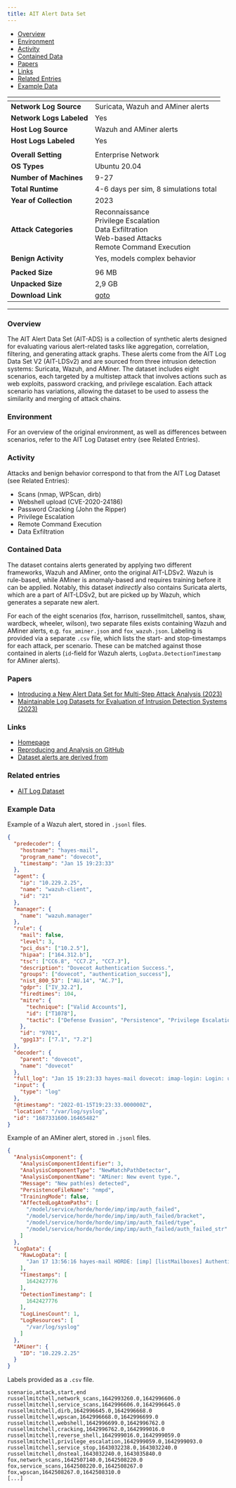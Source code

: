 ```yaml
---
title: AIT Alert Data Set 
---
```


- [Overview](#overview)
- [Environment](#environment)
- [Activity](#activity)
- [Contained Data](#contained-data)
- [Papers](#papers)
- [Links](#links)
- [Related Entries](#related-entries)
- [Example Data](#related-entries)

| <!-- -->                 | <!-- -->                                                                                                      |
|--------------------------|---------------------------------------------------------------------------------------------------------------|
| **Network Log Source**   | Suricata, Wazuh and AMiner alerts                                                                             |
| **Network Logs Labeled** | Yes                                                                                                           |
| **Host Log Source**      | Wazuh and AMiner alerts                                                                                       |
| **Host Logs Labeled**    | Yes                                                                                                           |
|                          |                                                                                                               |
| **Overall Setting**      | Enterprise Network                                                                                            |
| **OS Types**             | Ubuntu 20.04                                                                                                  |
| **Number of Machines**   | 9-27                                                                                                          |
| **Total Runtime**        | 4-6 days per sim, 8 simulations total                                                                         |
| **Year of Collection**   | 2023                                                                                                          |
| **Attack Categories**    | Reconnaissance<br>Privilege Escalation<br>Data Exfiltration<br>Web-based Attacks<br/>Remote Command Execution |
| **Benign Activity**       | Yes, models complex behavior                                                                                  |
|                          |                                                                                                               |
| **Packed Size**          | 96 MB                                                                                                         |
| **Unpacked Size**        | 2,9 GB                                                                                                        |
| **Download Link**        | [goto](https://zenodo.org/record/8263181)                                                                     |

***

### Overview

The AIT Alert Data Set (AIT-ADS) is a collection of synthetic alerts designed for evaluating various alert-related tasks
like aggregation, correlation, filtering, and generating attack graphs.
These alerts come from the AIT Log Data Set V2 (AIT-LDSv2) and are sourced from three intrusion detection systems:
Suricata, Wazuh, and AMiner.
The dataset includes eight scenarios, each targeted by a multistep attack that involves actions such as web exploits,
password cracking, and privilege escalation.
Each attack scenario has variations, allowing the dataset to be used to assess the similarity and merging of attack
chains.

### Environment

For an overview of the original environment, as well as differences between scenarios, refer to the AIT Log Dataset
entry (see Related Entries).

### Activity

Attacks and benign behavior correspond to that from the AIT Log Dataset (see Related Entries):

- Scans (nmap, WPScan, dirb)
- Webshell upload (CVE-2020-24186)
- Password Cracking (John the Ripper)
- Privilege Escalation
- Remote Command Execution
- Data Exfiltration

### Contained Data

The dataset contains alerts generated by applying two different frameworks, Wazuh and AMiner, onto the original
AIT-LDSv2.
Wazuh is rule-based, while AMiner is anomaly-based and requires training before it can be applied.
Notably, this dataset *indirectly* also contains Suricata alerts, which are a part of AIT-LDSv2, but are picked up by
Wazuh, which generates a separate new alert.

For each of the eight scenarios (fox, harrison, russellmitchell, santos, shaw, wardbeck, wheeler, wilson), two separate
files exists containing Wazuh and AMiner alerts, e.g. `fox_aminer.json` and `fox_wazuh.json`.
Labeling is provided via a separate `.csv` file, which lists the start- and stop-timestamps for each attack, per
scenario.
These can be matched against those contained in alerts (`id`-field for Wazuh alerts, `LogData.DetectionTimestamp` for
AMiner alerts).

### Papers

- [Introducing a New Alert Data Set for Multi-Step Attack Analysis (2023)](https://doi.org/10.48550/arXiv.2308.12627)
- [Maintainable Log Datasets for Evaluation of Intrusion Detection Systems (2023)](https://doi.org/10.1109/TDSC.2022.3201582)

### Links

- [Homepage](https://zenodo.org/record/8263181)
- [Reproducing and Analysis on GitHub](https://github.com/ait-aecid/alert-data-set)
- [Dataset alerts are derived from](https://zenodo.org/record/5789064)

### Related entries

- [AIT Log Dataset](ait_log_dataset.md)

### Example Data

Example of a Wazuh alert, stored in `.jsonl` files.

```json
{
  "predecoder": {
    "hostname": "hayes-mail",
    "program_name": "dovecot",
    "timestamp": "Jan 15 19:23:33"
  },
  "agent": {
    "ip": "10.229.2.25",
    "name": "wazuh-client",
    "id": "21"
  },
  "manager": {
    "name": "wazuh.manager"
  },
  "rule": {
    "mail": false,
    "level": 3,
    "pci_dss": ["10.2.5"],
    "hipaa": ["164.312.b"],
    "tsc": ["CC6.8", "CC7.2", "CC7.3"],
    "description": "Dovecot Authentication Success.",
    "groups": ["dovecot", "authentication_success"],
    "nist_800_53": ["AU.14", "AC.7"],
    "gdpr": ["IV_32.2"],
    "firedtimes": 104,
    "mitre": {
      "technique": ["Valid Accounts"],
      "id": ["T1078"],
      "tactic": ["Defense Evasion", "Persistence", "Privilege Escalation", "Initial Access"]
    },
    "id": "9701",
    "gpg13": ["7.1", "7.2"]
  },
  "decoder": {
    "parent": "dovecot",
    "name": "dovecot"
  },
  "full_log": "Jan 15 19:23:33 hayes-mail dovecot: imap-login: Login: user=<katy.martin>, method=PLAIN, rip=10.229.2.25, lip=10.229.2.25, mpid=21902, TLS, session=<AjDz2qPV6s4K5QIZ>",
  "input": {
    "type": "log"
  },
  "@timestamp": "2022-01-15T19:23:33.000000Z",
  "location": "/var/log/syslog",
  "id": "1687331600.16465482"
}
```

Example of an AMiner alert, stored in `.jsonl` files.

```json
{
  "AnalysisComponent": {
    "AnalysisComponentIdentifier": 3,
    "AnalysisComponentType": "NewMatchPathDetector",
    "AnalysisComponentName": "AMiner: New event type.",
    "Message": "New path(es) detected",
    "PersistenceFileName": "nmpd",
    "TrainingMode": false,
    "AffectedLogAtomPaths": [
      "/model/service/horde/horde/imp/imp/auth_failed",
      "/model/service/horde/horde/imp/imp/auth_failed/bracket",
      "/model/service/horde/horde/imp/imp/auth_failed/type",
      "/model/service/horde/horde/imp/imp/auth_failed/auth_failed_str"
    ]
  },
  "LogData": {
    "RawLogData": [
      "Jan 17 13:56:16 hayes-mail HORDE: [imp] [listMailboxes] Authentication failed. [pid 6735 on line 730 of \"/usr/share/horde/imp/lib/Imap.php\"]"
    ],
    "Timestamps": [
      1642427776
    ],
    "DetectionTimestamp": [
      1642427776
    ],
    "LogLinesCount": 1,
    "LogResources": [
      "/var/log/syslog"
    ]
  },
  "AMiner": {
    "ID": "10.229.2.25"
  }
}
```

Labels provided as a `.csv` file.

```
scenario,attack,start,end
russellmitchell,network_scans,1642993260.0,1642996606.0
russellmitchell,service_scans,1642996606.0,1642996645.0
russellmitchell,dirb,1642996645.0,1642996668.0
russellmitchell,wpscan,1642996668.0,1642996699.0
russellmitchell,webshell,1642996699.0,1642996762.0
russellmitchell,cracking,1642996762.0,1642999016.0
russellmitchell,reverse_shell,1642999016.0,1642999059.0
russellmitchell,privilege_escalation,1642999059.0,1642999093.0
russellmitchell,service_stop,1643032238.0,1643032240.0
russellmitchell,dnsteal,1643032240.0,1643035840.0
fox,network_scans,1642507140.0,1642508220.0
fox,service_scans,1642508220.0,1642508267.0
fox,wpscan,1642508267.0,1642508310.0
[...]
```